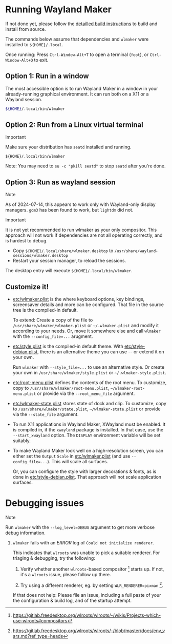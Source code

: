 # Running Wayland Maker

If not done yet, please follow the [detailled build instructions](BUILD.md) to
build and install from source.

The commands below assume that dependencies and `wlmaker` were installed to
`${HOME}/.local`.

Once running: Press `Ctrl-Window-Alt+T` to open a terminal (`foot`), or
`Ctrl-Window-Alt+Q` to exit.

## Option 1: Run in a window

The most accessible option is to run Wayland Maker in a window in your
already-running graphical environment. It can run both on a X11 or a Wayland
session.

```bash
${HOME}/.local/bin/wlmaker
```

## Option 2: Run from a Linux virtual terminal

> [!IMPORTANT]
> Make sure your distribution has `seatd` installed and running.

```
${HOME}/.local/bin/wlmaker
```

Note: You may need to `su -c "pkill seatd"` to stop `seatd` after you're done.

## Option 3: Run as wayland session

> [!NOTE]
> As of 2024-07-14, this appears to work only with Wayland-only display
> managers. `gdm3` has been found to work, but `lightdm` did not.

> [!IMPORTANT]
> It is not yet recommended to run wlmaker as your only compositor. This
> approach will not work if dependencies are not all operating correctly, and
> is hardest to debug.

* Copy `${HOME}/.local/share/wlmaker.desktop` to `/usr/share/wayland-sessions/wlmaker.desktop`
* Restart your session manager, to reload the sessions.

The desktop entry will execute `${HOME}/.local/bin/wlmaker`.

## Customize it!

* [etc/wlmaker.plist](../etc/wlmaker.plist) is the where keyboard options, key
  bindings, screensaver details and more can be configured. That file in the
  source tree is the compiled-in default.

  To extend: Create a copy of the file to `/usr/share/wlmaker/wlmaker.plist` or
  `~/.wlmaker.plist` and modify it according to your needs. Or, move it
  somewhere else and call `wlmaker` with the `--config_file=...` arugment.

* [etc/style.plist](../etc/style.plist) is the compiled-in  default theme. With
  [etc/style-debian.plist](../etc/style-debian.plist), there is an alternative
  theme you can use -- or extend it on your own.

  Run `wlmaker` with `--style_file=...` to use an alternative style. Or create
  your own in `/usr/share/wlmaker/style.plist` or `~/.wlmaker-style.plist`.

* [etc/root-menu.plist](../etc/root-menu.plist) defines the contents of the
  root menu. To customize, copy to `/usr/share/wlmaker/root-menu.plist`,
  `~/wlmaker-root-menu.plist` or provide via the `--root_menu_file` argument.

* [etc/wlmaker-state.plist](../etc/wlmaker-state.plist) stores state of dock
  and clip.  To customize, copy to `/usr/share/wlmaker/state.plist`,
  `~/wlmaker-state.plist` or provide via the `--state_file` argument.

* To run X11 applications in Wayland Maker, XWayland must be enabled. It is
  compiled in, if the `xwayland` package is installed. In that case, use the
  `--start_xwayland` option. The `DISPLAY` environment variable will be set
  suitably.

* To make Wayland Maker look well on a high-resolution screen, you can either
  set the `Output` `Scale` in [etc/wlmaker.plist](../etc/wlmaker.plist) (and
  use `--config_file=...`). This will scale all surfaces.

  Or, you can configure the style with larger decorations & fonts, as is done
  in [etc/style-debian.plist](../etc/style-debian.plist). That approach will
  not scale application surfaces.

# Debugging issues

> [!NOTE]
> Run `wlmaker` with the `--log_level=DEBUG` argument to get more verbose debug
> information.

1. `wlmaker` fails with an *ERROR* log of `Could not initialize renderer`.

    This indicates that `wlroots` was unable to pick a suitable renderer. For
    triaging & debugging, try the following:

    1. Verify whether another `wlroots`-based compositor [^1] starts up. If
        not, it's a `wlroots` issue, please follow up there.

    2. Try using a different renderer, eg. by setting `WLR_RENDERER=pixman` [^2].

    If that does not help: Please file an issue, including a full paste of your
    the configuration & build log, and of the startup attempt.

[^1]: https://gitlab.freedesktop.org/wlroots/wlroots/-/wikis/Projects-which-use-wlroots#compositors
[^2]: https://gitlab.freedesktop.org/wlroots/wlroots/-/blob/master/docs/env_vars.md?ref_type=heads
